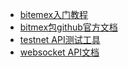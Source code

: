 - [bitemex入门教程](https://medium.com/coinmonks/a-bitmex-python-tutorial-5f3cdf2491a7)
- [bitmex包github官方文档](https://github.com/BitMEX/api-connectors/tree/master/official-http/python-swaggerpy)
- [testnet API测试工具](https://testnet.bitmex.com/api/explorer/)
- [websocket API文档](https://www.bitmex.com/app/wsAPI)